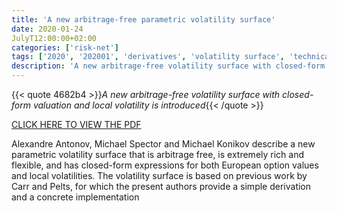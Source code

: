 ```yaml
---
title: 'A new arbitrage-free parametric volatility surface'
date: 2020-01-24
JulyT12:00:00+02:00
categories: ['risk-net']
tags: ['2020', '202001', 'derivatives', 'volatility surface', 'technical paper']
description: 'A new arbitrage-free volatility surface with closed-form valuation and local volatility is introduced'
---
```


{{< quote 4682b4 >}}_A new arbitrage-free volatility surface with closed-form valuation and local volatility is introduced_{{< /quote >}}

[CLICK HERE TO VIEW THE PDF](https://d.docs.live.net/media/download/1047246)

Alexandre Antonov, Michael Spector and Michael Konikov describe a new parametric volatility surface that is arbitrage free, is extremely rich and flexible, and has closed-form expressions for both European option values and local volatilities. The volatility surface is based on previous work by Carr and Pelts, for which the present authors provide a simple derivation and a concrete implementation

